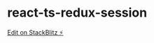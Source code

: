 # react-ts-redux-session

[Edit on StackBlitz ⚡️](https://stackblitz.com/edit/react-ts-redux-session)